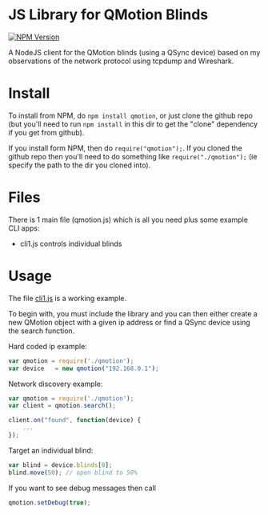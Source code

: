 # JS Library for QMotion Blinds

[![NPM Version](https://img.shields.io/npm/v/qmotion.svg)](https://www.npmjs.com/package/qmotion)

A NodeJS client for the QMotion blinds (using a QSync device) based on my observations of the network protocol using tcpdump and Wireshark.

# Install
To install from NPM, do ```npm install qmotion```, or just clone the github repo (but you'll need to run ```npm install``` in this dir to get the "clone" dependency if you get from github).

If you install form NPM, then do ```require("qmotion");```. If you cloned the github repo then you'll need to do something like ```require("./qmotion");``` (ie specify the path to the dir you cloned into).

# Files

There is 1 main file (qmotion.js) which is all you need plus some example CLI
apps:

  * cli1.js controls individual blinds

# Usage

The file [cli1.js](cli1.js) is a working example.

To begin with, you must include the library and you can then either create a new QMotion object with a given ip address or find a QSync device using the search function.

Hard coded ip example:
```JavaScript
var qmotion = require('./qmotion');
var device   = new qmotion("192.168.0.1");
```

Network discovery example:
```JavaScript
var qmotion = require('./qmotion');
var client = qmotion.search();

client.on("found", function(device) {
    ...
});
```

Target an individual blind:

```Javascript
var blind = device.blinds[0];
blind.move(50); // open blind to 50%
```

If you want to see debug messages then call

```JavaScript
qmotion.setDebug(true);
```
